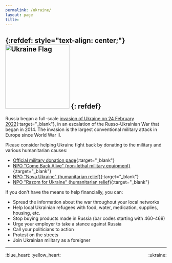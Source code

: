 ```yaml
---
permalink: /ukraine/
layout: page
title: 
---
```


{:refdef: style="text-align: center;"}
<img src="https://upload.wikimedia.org/wikipedia/commons/thumb/4/49/Flag_of_Ukraine.svg/2560px-Flag_of_Ukraine.svg.png" alt="Ukraine Flag" width="200"/>
{: refdef}
---

Russia began a full-scale [invasion of Ukraine on 24 February 2022](https://en.wikipedia.org/wiki/2022_Russian_invasion_of_Ukraine){:target="_blank"}, in an escalation of the Russo-Ukrainian War that began in 2014. The invasion is the largest conventional military attack in Europe since World War II.

Please consider helping Ukraine fight back by donating to the military and various humanitarian causes:
- [Official military donation page](https://bank.gov.ua/en/news/all/natsionalniy-bank-vidkriv-spetsrahunok-dlya-zboru-koshtiv-na-potrebi-armiyi){:target="_blank"}
- [NPO "Come Back Alive" (non-lethal military equipment)](https://bank.gov.ua/en/news/all/natsionalniy-bank-vidkriv-spetsrahunok-dlya-zboru-koshtiv-na-potrebi-armiyi){:target="_blank"}
- [NPO "Nova Ukraine" (humanitarian relief)](https://bank.gov.ua/en/news/all/natsionalniy-bank-vidkriv-spetsrahunok-dlya-zboru-koshtiv-na-potrebi-armiyi){:target="_blank"}
- [NPO "Razom for Ukraine" (humanitarian relief)](https://bank.gov.ua/en/news/all/natsionalniy-bank-vidkriv-spetsrahunok-dlya-zboru-koshtiv-na-potrebi-armiyi){:target="_blank"}

If you don't have the means to help financially, you can:
- Spread the information about the war throughout your local networks
- Help local Ukrainian refugees with food, water, medication, supplies, housing, etc.
- Stop buying products made in Russia (bar codes starting with 460-469)
- Urge your employer to take a stance against Russia
- Call your politicians to action
- Protest on the streets
- Join Ukrainian military as a foreigner

---
<p></p>
<p style="text-align:left;">
    :blue_heart: :yellow_heart:
    <span style="float:right;">
        :ukraine:
    </span>
</p>
